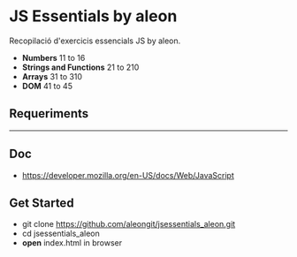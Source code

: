 # JS Essentials by aleon

Recopilació d'exercicis essencials JS by aleon.

- **Numbers** 11 to 16
- **Strings and Functions** 21 to 210
- **Arrays** 31 to 310
- **DOM** 41 to 45


## Requeriments

***


## Doc
- https://developer.mozilla.org/en-US/docs/Web/JavaScript



## Get Started
- git clone https://github.com/aleongit/jsessentials_aleon.git
- cd jsessentials_aleon
- **open** index.html in browser

